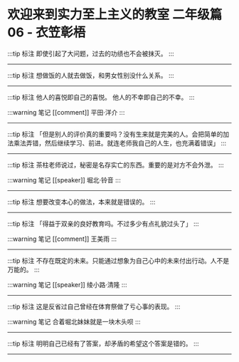 # 欢迎来到实力至上主义的教室 二年级篇 06 - 衣笠彰梧

:::tip 标注
即使引起了大问题，过去的功绩也不会被抹灭。
:::

---

:::tip 标注
想做饭的人就去做饭，和男女性别没什么关系。
:::

---

:::tip 标注
他人的喜悦即自己的喜悦。
他人的不幸即自己的不幸。
:::

:::warning 笔记
[[comment]]  平田·洋介
:::

---

:::tip 标注
「但是别人的评价真的重要吗？没有生来就是完美的人。会把简单的加法乘法弄错，然后继续学习、前进。就连老师我自己的人生，也充满着错误」
:::

---

:::tip 标注
茶柱老师说过，秘密是名存实亡的东西。重要的是对方不会外泄。
:::

:::warning 笔记
[[speaker]] 堀北·铃音
:::

---

:::tip 标注
想要改变本心的做法，本来就是错误的。
:::

---

:::tip 标注
「得益于双亲的良好教育吗。不过多少有点礼貌过头了」
:::

:::warning 笔记
[[comment]] 王美雨
:::

---

:::tip 标注
不存在既定的未来。只能通过想象为自己心中的未来付出行动。人不是万能的。
:::

:::warning 笔记
[[speaker]] 绫小路·清隆
:::

---

:::tip 标注
这是反省过自己曾经在体育祭做了亏心事的表现。
:::

:::warning 笔记
合着堀北妹妹就是一块木头呗
:::

---

:::tip 标注
明明自己已经有了答案，却矛盾的希望这个答案是错的。
:::

---

